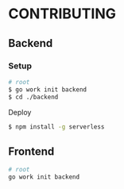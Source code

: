 # CONTRIBUTING

## Backend

### Setup

```sh
# root
$ go work init backend
$ cd ./backend
```

Deploy

```sh
$ npm install -g serverless
```

## Frontend

```sh
# root
go work init backend
```
